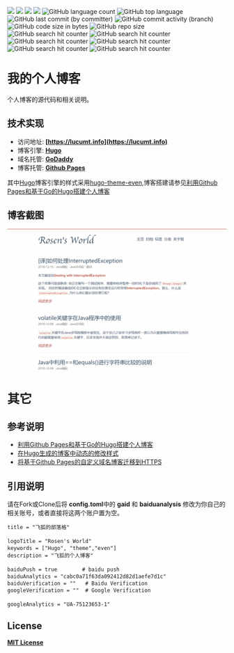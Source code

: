 ![](https://img.shields.io/github/forks/lucumt/ghblog)
![](https://img.shields.io/github/stars/lucumt/ghblog)
![](https://img.shields.io/github/license/lucumt/ghblog)
![](https://img.shields.io/github/actions/workflow/status/lucumt/ghblog/pages-automatic-deploy.yml)
![GitHub language count](https://img.shields.io/github/languages/count/lucumt/ghblog)
![GitHub top language](https://img.shields.io/github/languages/top/lucumt/ghblog)
<br/>
![GitHub last commit (by committer)](https://img.shields.io/github/last-commit/lucumt/ghblog)
![GitHub commit activity (branch)](https://img.shields.io/github/commit-activity/m/lucumt/ghblog)
![GitHub code size in bytes](https://img.shields.io/github/languages/code-size/lucumt/ghblog)
![GitHub repo size](https://img.shields.io/github/repo-size/lucumt/ghblog)
<br/>
![GitHub search hit counter](https://img.shields.io/github/search/lucumt/ghblog/Hugo)
![GitHub search hit counter](https://img.shields.io/github/search/lucumt/ghblog/Even)
![GitHub search hit counter](https://img.shields.io/github/search/lucumt/ghblog/Java)
![GitHub search hit counter](https://img.shields.io/github/search/lucumt/ghblog/Spring)
![GitHub search hit counter](https://img.shields.io/github/search/lucumt/ghblog/MySQL)
![GitHub search hit counter](https://img.shields.io/github/search/lucumt/ghblog/Golang)


# 我的个人博客
个人博客的源代码和相关说明。

## 技术实现
- 访问地址: **[https://lucumt.info](https://lucumt.info)**
- 博客引擎: **[Hugo](https://gohugo.io/)**
- 域名托管: **[GoDaddy](https://www.godaddy.com)**
- 博客托管: **[Github Pages](https://pages.github.com/)**  

其中[Hugo](https://gohugo.io/)博客引擎的样式采用[hugo-theme-even](https://github.com/olOwOlo/hugo-theme-even),博客搭建请参见[利用Github Pages和基于Go的Hugo搭建个人博客](http://lucumt.info/post/hugo/create-website-with-hugo/) 

## 博客截图
![个人博客截图](static/blog_img/lucumt.info.png)  

# 其它

## 参考说明

* [利用Github Pages和基于Go的Hugo搭建个人博客](https://lucumt.info/post/hugo/create-website-with-hugo/)
* [在Hugo生成的博客中动态的修改样式](https://lucumt.info/post/hugo/change-hugo-style-in-even-theme/)
* [将基于Github Pages的自定义域名博客迁移到HTTPS](https://lucumt.info/post/hugo/migrate-github-blog-from-http-to-https/)

## 引用说明

请在Fork或Clone后将 **config.toml**中的 **gaid** 和 **baiduanalysis** 修改为你自己的相关账号，或者直接将这两个账户置为空。  

```
title = "飞狐的部落格"

logoTitle = "Rosen's World"
keywords = ["Hugo", "theme","even"]
description = "飞狐的个人博客"
  
baiduPush = true        # baidu push                 
baiduAnalytics = "cabc0a71f63da092412d82d1aefe7d1c"      
baiduVerification = ""   # Baidu Verification
googleVerification = ""  # Google Verification

googleAnalytics = "UA-75123653-1"  
```

## License

**[MIT License](https://en.wikipedia.org/wiki/MIT_License)**

